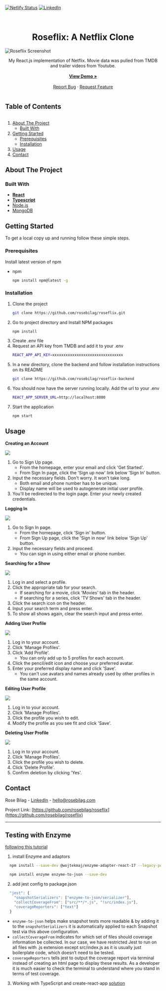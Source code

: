 [![Netlify Status][netlify-shield]][netlify-url]
[![LinkedIn][linkedin-shield]][linkedin-url]

<br />
<p align="center">
  <h1 align="center">Roseflix: A Netflix Clone</h1>
  <img src="./public/images/readme/Main.png" alt="Roseflix Screenshot">
  <p align="center">
    My React.js implementation of Netflix. Movie data was pulled from TMDB and trailer videos from Youtube.
    <br /><br />
    <a href="https://roseflix.netlify.app"><strong>View Demo »</strong></a>
    <br /><br />
    <a href="https://github.com/rosebilag/roseflix/issues">Report Bug</a>
    ·
    <a href="https://github.com/rosebilag/roseflix/issues">Request Feature</a>
  </p>
</p>

<h2 style="display: inline-block">Table of Contents</h2>
<ol>
  <li>
    <a href="#about-the-project">About The Project</a>
    <ul>
      <li><a href="#built-with">Built With</a></li>
    </ul>
  </li>
  <li>
    <a href="#getting-started">Getting Started</a>
    <ul>
      <li><a href="#prerequisites">Prerequisites</a></li>
      <li><a href="#installation">Installation</a></li>
    </ul>
  </li>
  <li><a href="#usage">Usage</a></li>
  <li><a href="#contact">Contact</a></li>
</ol>

## About The Project

### Built With

- **[React](https://reactjs.org/)**
- **[Typescript](https://www.typescriptlang.org/)**
- [Node.js](https://nodejs.org/en/)
- [MongoDB](https://www.mongodb.com/)

## Getting Started

To get a local copy up and running follow these simple steps.

### Prerequisites

Install latest version of npm

- npm
  ```sh
  npm install npm@latest -g
  ```

### Installation

1. Clone the project
   ```sh
   git clone https://github.com/rosebilag/roseflix.git
   ```
2. Go to project directory and Install NPM packages
   ```sh
   npm install
   ```
3. Create .env file
4. Request an API key from TMDB and add it to your .env
   ```sh
   REACT_APP_API_KEY=xxxxxxxxxxxxxxxxxxxxxxxxxxxxxxxx
   ```
5. In a new directory, clone the backend and follow installation instructions on its README
   ```sh
   git clone https://github.com/rosebilag/roseflix-backend
   ```
6. You should now have the server running locally. Add the url to your .env
   ```sh
   REACT_APP_SERVER_URL=http://localhost:8080
   ```
7. Start the application
   ```sh
   npm start
   ```

## Usage

**Creating an Account**

![](./public/images/readme/Sign_Up.png)

1. Go to Sign Up page.
   - From the homepage, enter your email and click 'Get Started'.
   - From Sign In page, click the 'Sign up now' link below 'Sign In' button.
2. Input the necessary fields. Don't worry. It won't take long.
   - Both email and phone number has to be unique.
   - Display name will be used to autogenerate initial user profile.
3. You'll be redirected to the login page. Enter your newly created credentials.

**Logging In**

![](./public/images/readme/Sign_In.png)

1. Go to Sign In page.
   - From the homepage, click 'Sign in' button.
   - From Sign Up page, click the 'Sign in now' link below 'Sign Up' button.
2. Input the necessary fields and proceed.
   - You can sign in using either email or phone number.

**Searching for a Show**

![](./public/images/readme/Search.png)

1. Log in and select a profile.
2. Click the appropriate tab for your search.
   - If searching for a movie, click 'Movies' tab in the header.
   - If searching for a series, click 'TV Shows' tab in the header.
3. Click the search icon on the header.
4. Input your search term and press enter.
5. To show all shows again, clear the search input and press enter.

**Adding User Profile**

![](./public/images/readme/Add_Profile.png)

1. Log in to your account.
2. Click 'Manage Profiles'.
3. Click 'Add Profile'.
   - You can only add up to 5 profiles for each account.
4. Click the pencil/edit icon and choose your preferred avatar.
5. Enter your preferred display name and click 'Save'.
   - You can't use avatars and names already used by other profiles in the same account.

**Editing User Profile**

![](./public/images/readme/Edit_Profile.png)

1. Log in to your account.
2. Click 'Manage Profiles'.
3. Click the profile you wish to edit.
4. Modify the profile as you see fit and click 'Save'.

**Deleting User Profile**

![](./public/images/readme/Delete_Profile.png)

1. Log in to your account.
2. Click 'Manage Profiles'.
3. Click the profile you wish to delete.
4. Click 'Delete Profile'.
5. Confirm deletion by clicking 'Yes'.

## Contact

Rose Bilag - [LinkedIn](https://www.linkedin.com/in/rosejoybilag) - hello@rosebilag.com

Project Link: [https://github.com/rosebilag/roseflix](https://github.com/rosebilag/roseflix)

[netlify-shield]: https://img.shields.io/netlify/e828caa4-db91-4c8f-b1af-1333523dba5f?style=for-the-badge
[netlify-url]: https://app.netlify.com/sites/roseflix/deploys
[linkedin-shield]: https://img.shields.io/badge/-LinkedIn-black.svg?style=for-the-badge&logo=linkedin&colorB=555
[linkedin-url]: https://www.linkedin.com/in/rosejoybilag

---

## Testing with Enzyme

[following this tutorial](https://medium.com/@kaiz.hudda/how-to-setup-jest-enzyme-in-your-existing-react-app-in-5-mins-bf21841f4738)

1. install Enzyme and adaptors

```sh
  npm install --save-dev @wojtekmaj/enzyme-adapter-react-17 --legacy-peer-deps
```

```sh
  npm install enzyme enzyme-to-json --save-dev
```

2. add jest config to package.json

```js
  "jest": {
    "snapshotSerializers": ["enzyme-to-json/serializer"],
    "collectCoverageFrom": ["src/**/*.js", "!src/index.js"],
    "coverageReporters": ["text"]
  }
```

- `enzyme-to-json` helps make snapshot tests more readable & by adding it to the `snapshotSerializers` it is automatically applied to each Snapshot test via this above configuration.
- `collectCoverageFrom` indicates for which set of files should coverage information be collected. In our case, we have restricted Jest to run on all files with .js extension except src/index.js as it is usually just boilerplate code, which doesn’t need to be tested.
- `coverageReporters` tells jest to output the coverage report via terminal instead of creating an html page to display these results. As a developer it is much easier to check the terminal to understand where you stand in terms of test coverage.

3. Working with TypeScript and create-react-app
   [solution](https://morioh.com/p/bbf87865224d)
